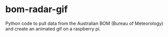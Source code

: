 # bom-radar-gif
Python code to pull data from the Australian BOM (Bureau of Meteorology) and create an animated gif on a raspberry pi.
